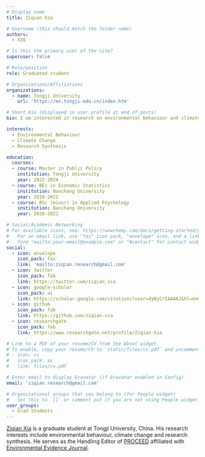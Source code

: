 ```yaml
---
# Display name
title: Ziqian Xia

# Username (this should match the folder name)
authors:
  - XZQ

# Is this the primary user of the site?
superuser: false

# Role/position
role: Graduated student

# Organizations/Affiliations
organizations:
  - name: Tongji University
    url: 'https://en.tongji.edu.cn/index.htm'

# Short bio (displayed in user profile at end of posts)
bio: I am interested in research on environmental behaviour and climate change mitigation/adaptation.

interests:
  - Environmental Behaviour
  - Climate Change
  - Research Synthesis

education:
  courses:
  - course: Master in Public Policy
    institution: Tongji University
    year: 2022-2024
  - course: BEc in Economic Statistics
    institution: Nanchang University
    year: 2018-2022
  - course: BSc (minor) in Applied Psychology
    institution: Nanchang University
    year: 2020-2022    

# Social/Academic Networking
# For available icons, see: https://wowchemy.com/docs/getting-started/page-builder/#icons
#   For an email link, use "fas" icon pack, "envelope" icon, and a link in the
#   form "mailto:your-email@example.com" or "#contact" for contact widget.
social:
  - icon: envelope
    icon_pack: fas
    link: 'mailto:ziqian.research@gmail.com'
  - icon: twitter
    icon_pack: fab
    link: https://twitter.com/ziqian_xia
  - icon: google-scholar
    icon_pack: ai
    link: https://scholar.google.com/citations?user=dyNjCrIAAAAJ&hl=en&oi=ao
  - icon: github
    icon_pack: fab
    link: https://github.com/ziqian-xia
  - icon: researchgate
    icon_pack: fab
    link: https://www.researchgate.net/profile/Ziqian-Xia

# Link to a PDF of your resume/CV from the About widget.
# To enable, copy your resume/CV to `static/files/cv.pdf` and uncomment the lines below.
# - icon: cv
#   icon_pack: ai
#   link: files/cv.pdf

# Enter email to display Gravatar (if Gravatar enabled in Config)
email: 'ziqian.research@gmail.com'

# Organizational groups that you belong to (for People widget)
#   Set this to `[]` or comment out if you are not using People widget.
user_groups:
  - Grad Students
---
```


[Ziqian Xia](https://ziqian-xia.tech/) is a graduate student at Tongji University, China. His research interests include environmental behaviour, climate change and research synthesis. He serves as the Handling Editor of [PROCEED](https://www.proceedevidence.info/user/team#) affiliated with [Environmental Evidence Journal](https://environmentalevidencejournal.biomedcentral.com/).
